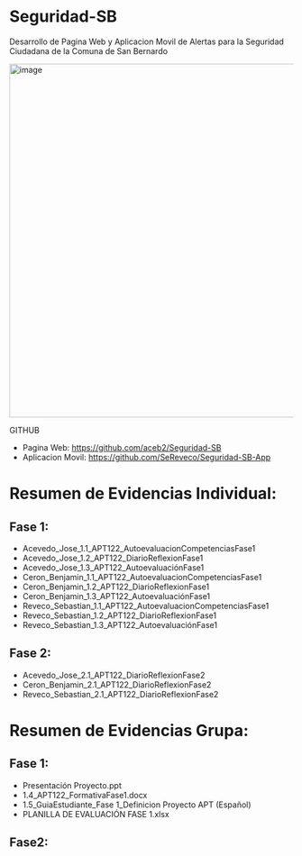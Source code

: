 # Seguridad-SB

Desarrollo de Pagina Web y Aplicacion Movil de Alertas para la Seguridad Ciudadana de la Comuna de San Bernardo

<img width="2500" height="628" alt="image" src="https://github.com/user-attachments/assets/6ebd3800-ab34-464c-b35e-6af43e2cb49c" />

GITHUB

- Pagina Web: https://github.com/aceb2/Seguridad-SB
- Aplicacion Movil: https://github.com/SeReveco/Seguridad-SB-App

# Resumen de Evidencias Individual:

## Fase 1:
- Acevedo_Jose_1.1_APT122_AutoevaluacionCompetenciasFase1
- Acevedo_Jose_1.2_APT122_DiarioReflexionFase1
- Acevedo_Jose_1.3_APT122_AutoevaluaciónFase1
- Ceron_Benjamin_1.1_APT122_AutoevaluacionCompetenciasFase1
- Ceron_Benjamin_1.2_APT122_DiarioReflexionFase1
- Ceron_Benjamin_1.3_APT122_AutoevaluaciónFase1
- Reveco_Sebastian_1.1_APT122_AutoevaluacionCompetenciasFase1
- Reveco_Sebastian_1.2_APT122_DiarioReflexionFase1
- Reveco_Sebastian_1.3_APT122_AutoevaluaciónFase1

## Fase 2:
- Acevedo_Jose_2.1_APT122_DiarioReflexionFase2
- Ceron_Benjamin_2.1_APT122_DiarioReflexionFase2
- Reveco_Sebastian_2.1_APT122_DiarioReflexionFase2

# Resumen de Evidencias Grupa:

## Fase 1:
- Presentación Proyecto.ppt
- 1.4_APT122_FormativaFase1.docx
- 1.5_GuiaEstudiante_Fase 1_Definicion Proyecto APT (Español)
- PLANILLA DE EVALUACIÓN FASE 1.xlsx

## Fase2:
